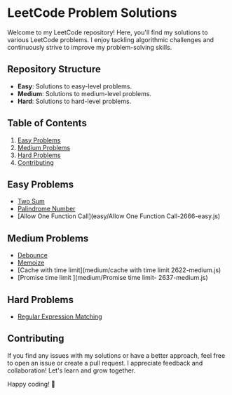 # LeetCode Problem Solutions

Welcome to my LeetCode repository! Here, you'll find my solutions to various LeetCode problems. I enjoy tackling algorithmic challenges and continuously strive to improve my problem-solving skills.

## Repository Structure

- **Easy**: Solutions to easy-level problems.
- **Medium**: Solutions to medium-level problems.
- **Hard**: Solutions to hard-level problems.

## Table of Contents

1. [Easy Problems](#easy-problems)
2. [Medium Problems](#medium-problems)
3. [Hard Problems](#hard-problems)
4. [Contributing](#contributing)

## Easy Problems

- [Two Sum](easy/twoSum_1_easy.js)
- [Palindrome Number](easy/palindromeNumber-9-easy.js)
- [Allow One Function Call](easy/Allow One Function Call-2666-easy.js)
<!-- Add more easy problems as needed -->

## Medium Problems

- [Debounce](medium/Debounce-2627-medium.js)
- [Memoize](medium/Memoize-2623-medium.js)
- [Cache with time limit](medium/cache with time limit 2622-medium.js)
- [Promise time limit ](medium/Promise time limit- 2637-medium.js)
<!-- Add more medium problems as needed -->

## Hard Problems

- [Regular Expression Matching]()

<!-- Add more hard problems as needed -->

## Contributing

If you find any issues with my solutions or have a better approach, feel free to open an issue or create a pull request. I appreciate feedback and collaboration! Let's learn and grow together.

Happy coding! 🚀
